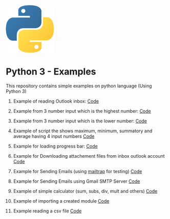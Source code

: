 <img src="./images/python_logo.png" width=150>

# Python 3 - Examples


This repository contains simple examples on python language (Using Python 3)

1. Example of reading Outlook inbox: [Code](./read_email.py)

2. Example from 3 number input which is the highest number: [Code](./maxnumber.py)

3. Example from 3 number input which is the lower number: [Code](./minnumber.py)

4. Example of script the shows maximum, minimum, summatory and average having 4 input numbers [Code](./max_and_min.py)

5. Example for loading progress bar: [Code](./progress_bar.py)

6. Example for Downloading attachement files from inbox outlook account [Code](./download_email_v1.py)

7. Example for Sending Emails (using [mailtrap](https://mailtrap.io) for testing) [Code](./send_email_smtp.py)

8. Example for Sending Emails using Gmail SMTP Server [Code](./send_email_smtp_gmail_account.py)

9. Example of simple calculator (sum, subs, div, mult and others) [Code](./simple_calculator.py)

10. Example of importing a created module [Code](./using_create_module.py)

11. Example reading a csv file [Code](./reading_csv_file.py)
